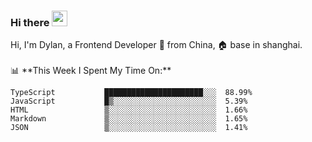 ### Hi there <img src="https://media.giphy.com/media/hvRJCLFzcasrR4ia7z/giphy.gif" width="25px">

<!-- ![visitors](https://visitor-badge.glitch.me/badge?page_id=dislfyer.dislfyer) --!>

Hi, I'm Dylan, a Frontend Developer 🚀 from China, 🏠 base in shanghai.
<br/>
<br/>

📊 **This Week I Spent My Time On:**


<!--START_SECTION:waka-->

```text
TypeScript           ██████████████████████░░░  88.99%
JavaScript           █▒░░░░░░░░░░░░░░░░░░░░░░░  5.39%
HTML                 ▒░░░░░░░░░░░░░░░░░░░░░░░░  1.66%
Markdown             ▒░░░░░░░░░░░░░░░░░░░░░░░░  1.65%
JSON                 ▒░░░░░░░░░░░░░░░░░░░░░░░░  1.41%
```

<!--END_SECTION:waka-->

<!--
**About Me:**
 -->
